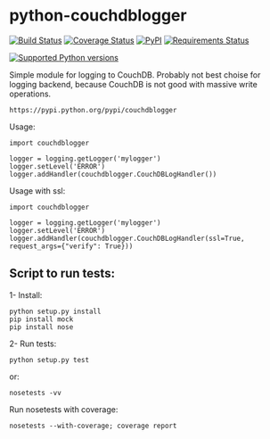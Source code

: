 python-couchdblogger
====================

[![Build Status](https://travis-ci.org/histrio/python-couchdblogger.svg?branch=master)](https://travis-ci.org/histrio/python-couchdblogger)
[![Coverage Status](https://coveralls.io/repos/histrio/python-couchdblogger/badge.svg?branch=master)](https://coveralls.io/r/histrio/python-couchdblogger?branch=master)
[![PyPI](https://img.shields.io/pypi/dm/couchdblogger.svg)]()
[![Requirements Status](https://requires.io/github/histrio/python-couchdblogger/requirements.svg?branch=master&style=flat)](https://requires.io/github/histrio/python-couchdblogger/requirements/?branch=master)

[![Supported Python versions](https://img.shields.io/pypi/pyversions/couchdblogger.svg)](https://pypi.python.org/pypi/couchdblogger/)

Simple module for logging to CouchDB. 
Probably not best choise for logging backend, because CouchDB is not good with massive write operations. 

    https://pypi.python.org/pypi/couchdblogger

Usage:

    import couchdblogger

    logger = logging.getLogger('mylogger')
    logger.setLevel('ERROR')
    logger.addHandler(couchdblogger.CouchDBLogHandler())
   
Usage with ssl:

    import couchdblogger

    logger = logging.getLogger('mylogger')
    logger.setLevel('ERROR')
    logger.addHandler(couchdblogger.CouchDBLogHandler(ssl=True, request_args={"verify": True}))

Script to run tests:
--------------------

1- Install:

    python setup.py install
    pip install mock
    pip install nose

2- Run tests:

    python setup.py test

  or:

    nosetests -vv

Run nosetests with coverage:

    nosetests --with-coverage; coverage report

